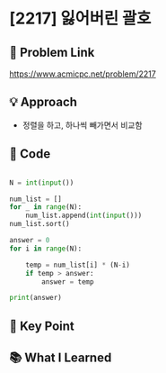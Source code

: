 # [2217] 잃어버린 괄호

## 🔗 Problem Link  
https://www.acmicpc.net/problem/2217

## 💡 Approach  
- 정렬을 하고, 하나씩 빼가면서 비교함


## 🧾 Code  
```python

N = int(input())

num_list = []
for _ in range(N):
    num_list.append(int(input()))
num_list.sort()

answer = 0 
for i in range(N):

    temp = num_list[i] * (N-i)
    if temp > answer:
        answer = temp

print(answer)
```

## 🎯 Key Point  


## 📚 What I Learned  